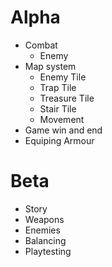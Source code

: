 # Alpha
- Combat
  - Enemy
- Map system
  - Enemy Tile
  - Trap Tile
  - Treasure Tile
  - Stair Tile
  - Movement
- Game win and end
- Equiping Armour

# Beta
- Story
- Weapons
- Enemies
- Balancing
- Playtesting